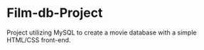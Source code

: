 # Film-db-Project
Project utilizing MySQL to create a movie database with a simple HTML/CSS front-end.
